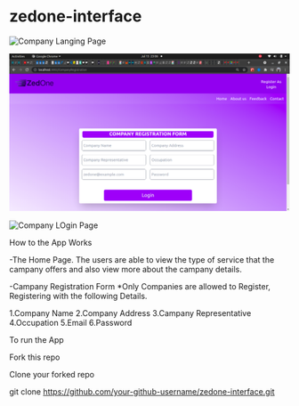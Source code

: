 # zedone-interface

![Company Langing Page](https://github.com/Deewiliams/zedone-interface-final/blob/main/user-login/src/images/Landing%20page.png?raw=true)

![Company Registration Form](./user-login/src/images/Company_Registration_page.png)


![Company LOgin Page](https://github.com/Deewiliams/zedone-interface-final/blob/main/user-login/src/images/company_login_page.png)



How to the App Works

-The Home Page.
 The users are able to view the type of  service that the campany offers and also view more about the campany details.
 
-Campany Registration Form
  *Only Companies are allowed to Register, Registering with the following Details.
  
  1.Company Name
  2.Company Address
  3.Campany Representative
  4.Occupation
  5.Email
  6.Password


To run the App

Fork this repo

Clone your forked repo

git clone https://github.com/your-github-username/zedone-interface.git



